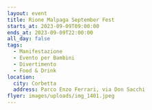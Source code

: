 ```yaml
---
layout: event
title: Rione Malpaga September Fest
starts_at: 2023-09-09T09:00:00
ends_at: 2023-09-09T22:00:00
all_day: false
tags:
  - Manifestazione
  - Evento per Bambini
  - Divertimento
  - Food & Drink
location:
  city: Corbetta
  address: Parco Enzo Ferrari, via Don Sacchi
flyer: images/uploads/img_1401.jpeg
---
```

